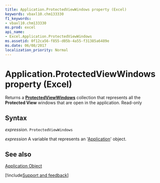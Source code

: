 ```yaml
---
title: Application.ProtectedViewWindows property (Excel)
keywords: vbaxl10.chm133330
f1_keywords:
- vbaxl10.chm133330
ms.prod: excel
api_name:
- Excel.Application.ProtectedViewWindows
ms.assetid: 0f12ca56-f855-d05b-4a55-f31385a6489e
ms.date: 06/08/2017
localization_priority: Normal
---
```



# Application.ProtectedViewWindows property (Excel)

Returns a  **[ProtectedViewWindows](Excel.ProtectedViewWindows.md)** collection that represents all the **Protected View** windows that are open in the application. Read-only


## Syntax

_expression_. `ProtectedViewWindows`

_expression_ A variable that represents an '[Application](Excel.Application(object).md)' object.


## See also


[Application Object](Excel.Application(object).md)

[!include[Support and feedback](~/includes/feedback-boilerplate.md)]